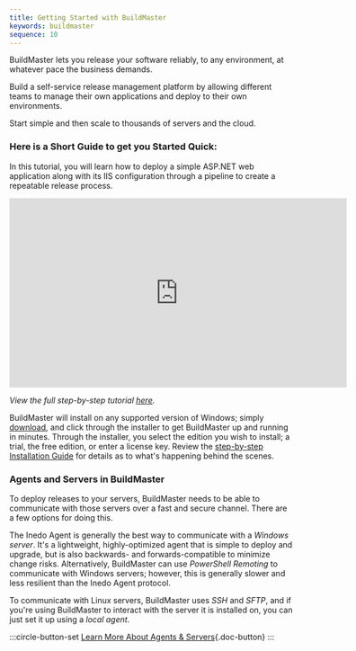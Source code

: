 ```yaml
---
title: Getting Started with BuildMaster
keywords: buildmaster
sequence: 10
---
```


BuildMaster lets you release your software reliably, to any environment, at whatever pace the business demands.

Build a self-service release management platform by allowing different teams to manage their own applications and deploy to their own environments.

Start simple and then scale to thousands of servers and the cloud.

### Here is a Short Guide to get you Started Quick:

In this tutorial, you will learn how to deploy a simple ASP.NET web application along with its IIS configuration through a pipeline to create a repeatable release process.

<iframe width="600" height="337" src="https://www.youtube.com/embed/iwvlgZmp5Ug" frameborder="0" allowfullscreen="true"></iframe>

*View the full step-by-step tutorial [here](/support/tutorials/buildmaster/deployments/deploying-a-simple-web-app-to-iis).*

BuildMaster will install on any supported version of Windows; simply [download](/buildmaster/download), and click through the installer to get BuildMaster up and running in minutes. Through the installer, you select the edition you wish to install; a trial, the free edition, or enter a license key. Review the [step-by-step Installation Guide](/support/documentation/buildmaster/installation/windows-guide) for details as to what's happening behind the scenes.

### Agents and Servers in BuildMaster

To deploy releases to your servers, BuildMaster needs to be able to communicate with those servers over a fast and secure channel. There are a few options for doing this.

The Inedo Agent is generally the best way to communicate with a *Windows server*. It's a lightweight, highly-optimized agent that is simple to deploy and upgrade, but is also backwards- and forwards-compatible to minimize change risks. Alternatively, BuildMaster can use *PowerShell Remoting* to communicate with Windows servers; however, this is generally slower and less resilient than the Inedo Agent protocol.

To communicate with Linux servers, BuildMaster uses *SSH* and *SFTP*, and if you're using BuildMaster to interact with the server it is installed on, you can just set it up using a *local agent*.

:::circle-button-set
[Learn More About Agents & Servers](/support/documentation/buildmaster/administration/agents){.doc-button}
:::
